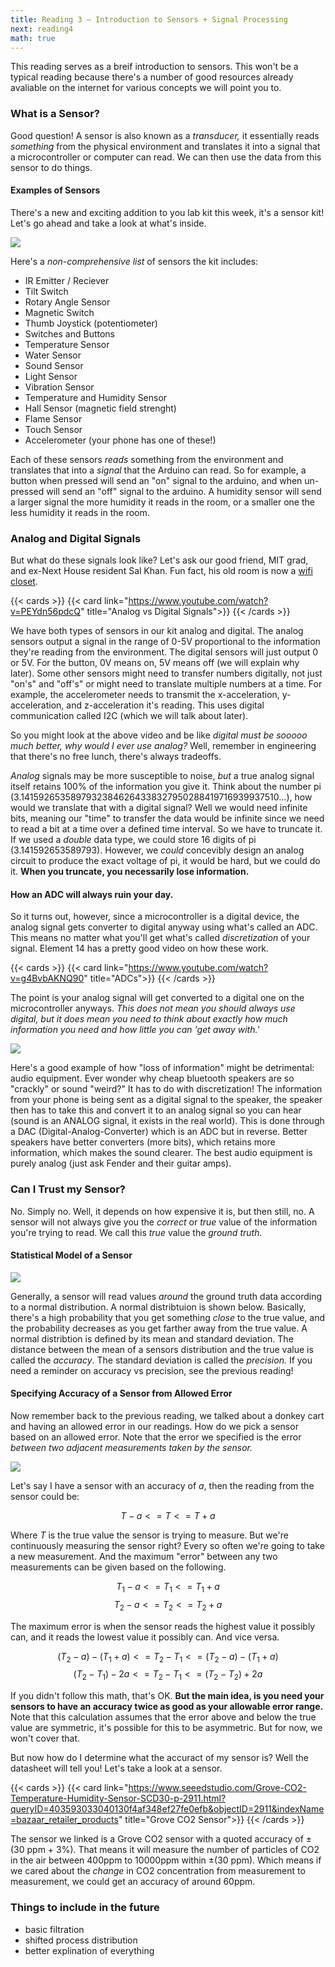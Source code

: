```yaml
---
title: Reading 3 — Introduction to Sensors + Signal Processing
next: reading4
math: true
---
```


This reading serves as a breif introduction to sensors. This won't be a typical reading because there's a number of good resources already avaliable on the internet for various concepts we will point you to. 

### What is a Sensor? 

Good question! A sensor is also known as a *transducer,* it essentially reads *something* from the physical environment and translates it into a signal that a microcontroller or computer can read. We can then use the data from this sensor to do things. 

#### Examples of Sensors

There's a new and exciting addition to you lab kit this week, it's a sensor kit! Let's go ahead and take a look at what's inside.

![](../../../images/grove_kit.png)

Here's a *non-comprehensive list* of sensors the kit includes:

- IR Emitter / Reciever 
- Tilt Switch 
- Rotary Angle Sensor
- Magnetic Switch
- Thumb Joystick (potentiometer)
- Switches and Buttons
- Temperature Sensor
- Water Sensor
- Sound Sensor
- Light Sensor
- Vibration Sensor
- Temperature and Humidity Sensor
- Hall Sensor (magnetic field strenght)
- Flame Sensor
- Touch Sensor
- Accelerometer (your phone has one of these!)

Each of these sensors *reads* something from the environment and translates that into a *signal* that the Arduino can read. So for example, a button when pressed will send an "on" signal to the arduino, and when un-pressed will send an "off" signal to the arduino. A humidity sensor will send a larger signal the more humidity it reads in the room, or a smaller one the less humidity it reads in the room. 

### Analog and Digital Signals

But what do these signals look like? Let's ask our good friend, MIT grad, and ex-Next House resident Sal Khan. Fun fact, his old room is now a [wifi closet](https://mitadmissions.org/blogs/entry/our-room-formerly-the-sal-khans-room-is-being-converted-into-wifi/).

{{< cards >}}
  {{< card link="https://www.youtube.com/watch?v=PEYdn56pdcQ" title="Analog vs Digital Signals">}}
{{< /cards >}}

We have both types of sensors in our kit analog and digital. The analog sensors output a signal in the range of 0-5V proportional to the information they're reading from the environment. The digital sensors will just output 0 or 5V. For the button, 0V means on, 5V means off (we will explain why later). Some other sensors might need to transfer numbers digitally, not just "on's" and "off's" or might need to translate multiple numbers at a time. For example, the accelerometer needs to transmit the x-acceleration, y-acceleration, and z-acceleration it's reading. This uses digital communication called I2C (which we will talk about later).

So you might look at the above video and be like *digital must be sooooo much better, why would I ever use analog?* Well, remember in engineering that there's no free lunch, there's always tradeoffs. 

*Analog* signals may be more susceptible to noise, *but* a true analog signal itself retains 100% of the information you give it. Think about the number pi (3.14159265358979323846264338327950288419716939937510...), how would we translate that with a digital signal? Well we would need infinite bits, meaning our "time" to transfer the data would be infinite since we need to read a bit at a time over a defined time interval. So we have to truncate it. If we used a *double* data type, we could store 16 digits of pi (3.141592653589793). However, we *could* concevibly design an analog circuit to produce the exact voltage of pi, it would be hard, but we could do it. **When you truncate, you necessarily lose information.**

#### How an ADC will always ruin your day.

So it turns out, however, since a microcontroller is a digital device, the analog signal gets converter to digital anyway using what's called an ADC. This means no matter what you'll get what's called *discretization* of your signal. Element 14 has a pretty good video on how these work.

{{< cards >}}
  {{< card link="https://www.youtube.com/watch?v=g4BvbAKNQ90" title="ADCs">}}
{{< /cards >}}

The point is your analog signal will get converted to a digital one on the microcontroller anyways. *This does not mean you should always use digital, but it does mean you need to think about exactly how much information you need and how little you can 'get away with.'*

![](../../../images/daq_adc.png)

Here's a good example of how "loss of information" might be detrimental: audio equipment. Ever wonder why cheap bluetooth speakers are so "crackly" or sound "weird?" It has to do with discretization! The information from your phone is being sent as a digital signal to the speaker, the speaker then has to take this and convert it to an analog signal so you can hear (sound is an ANALOG signal, it exists in the real world). This is done through a DAC (Digital-Analog-Converter) which is an ADC but in reverse. Better speakers have better converters (more bits), which retains more information, which makes the sound clearer. The best audio equipment is purely analog (just ask Fender and their guitar amps). 

### Can I Trust my Sensor? 

No. Simply no. Well, it depends on how expensive it is, but then still, no. A sensor will not always give you the *correct* or *true* value of the information you're trying to read. We call this *true* value the *ground truth.*

#### Statistical Model of a Sensor

![](../../../images/gauss.jpg)

Generally, a sensor will read values *around* the ground truth data according to a normal distribution. A normal distribtuion is shown below. Basically, there's a high probability that you get something *close* to the true value, and the probability decreases as you get farther away from the true value. A normal distribtion is defined by its mean and standard deviation. The distance between the mean of a sensors distribution and the true value is called the *accuracy*. The standard deviation is called the *precision.* If you need a reminder on accuracy vs precision, see the previous reading! 

#### Specifying Accuracy of a Sensor from Allowed Error

Now remember back to the previous reading, we talked about a donkey cart and having an allowed error in our readings. How do we pick a sensor based on an allowed error. Note that the error we specified is the error *between two adjacent measurements taken by the sensor.*

![](../../../images/error.png)

Let's say I have a sensor with an accuracy of $a,$ then the reading from the sensor could be:

$$T - a <= T <= T + a$$

Where $T$ is the true value the sensor is trying to measure. But we're continuously measuring the sensor right? Every so often we're going to take a new measurement. And the maximum "error" between any two measurements can be given based on the following.

$$T_1 - a <= T_1 <= T_1 + a$$
$$T_2 - a <= T_2 <= T_2 + a$$

The maximum error is when the sensor reads the highest value it possibly can, and it reads the lowest value it possibly can. And vice versa. 

$$(T_2 - a) - (T_1 + a) <= T_2-T_1 <= (T_2 - a) - (T_1 + a)$$
$$(T_2 - T_1) - 2a <= T_2-T_1 <= (T_2 - T_2) + 2a$$

If you didn't follow this math, that's OK. **But the main idea, is you need your sensors to have an accuracy twice as good as your allowable error range.** Note that this calculation assumes that the error above and below the true value are symmetric, it's possible for this to be asymmetric. But for now, we won't cover that. 

But now how do I determine what the accuract of my sensor is? Well the datasheet will tell you! Let's take a look at a sensor. 


{{< cards >}}
  {{< card link="https://www.seeedstudio.com/Grove-CO2-Temperature-Humidity-Sensor-SCD30-p-2911.html?queryID=403593033040130f4af348ef27fe0efb&objectID=2911&indexName=bazaar_retailer_products" title="Grove CO2 Sensor">}}
{{< /cards >}}

The sensor we linked is a Grove CO2 sensor with a quoted accuracy of ±(30 ppm + 3%). That means it will measure the number of particles of CO2 in the air between 400ppm to 10000ppm within ±(30 ppm). Which means if we cared about the *change* in CO2 concentration from measurement to measurement, we could get an accuracy of around 60ppm. 

### Things to include in the future

- basic filtration 
- shifted process distribution
- better explination of everything